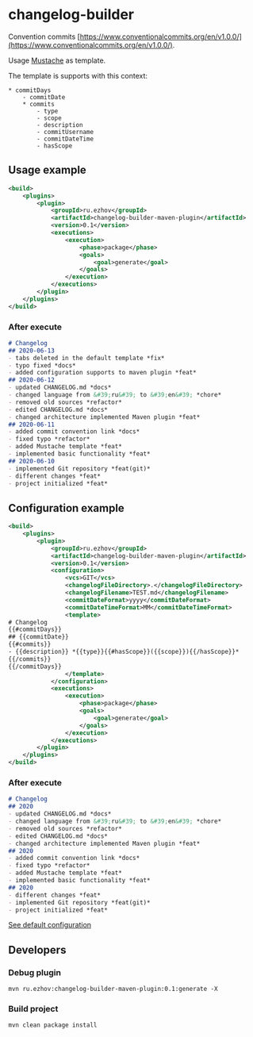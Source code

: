# changelog-builder

Convention commits [https://www.conventionalcommits.org/en/v1.0.0/](https://www.conventionalcommits.org/en/v1.0.0/).

Usage [Mustache](http://mustache.github.io/) as template. 

The template is supports with this context:

```text
* commitDays
    - commitDate
    * commits
        - type
        - scope
        - description
        - commitUsername
        - commitDateTime
        - hasScope
```

## Usage example

```xml
<build>
    <plugins>
        <plugin>
            <groupId>ru.ezhov</groupId>
            <artifactId>changelog-builder-maven-plugin</artifactId>
            <version>0.1</version>
            <executions>
                <execution>
                    <phase>package</phase>
                    <goals>
                        <goal>generate</goal>
                    </goals>
                </execution>
            </executions>
        </plugin>
    </plugins>
</build>
```

### After execute

```markdown
# Changelog
## 2020-06-13
- tabs deleted in the default template *fix*
- typo fixed *docs*
- added configuration supports to maven plugin *feat*
## 2020-06-12
- updated CHANGELOG.md *docs*
- changed language from &#39;ru&#39; to &#39;en&#39; *chore*
- removed old sources *refactor*
- edited CHANGELOG.md *docs*
- changed architecture implemented Maven plugin *feat*
## 2020-06-11
- added commit convention link *docs*
- fixed typo *refactor*
- added Mustache template *feat*
- implemented basic functionality *feat*
## 2020-06-10
- implemented Git repository *feat(git)*
- different changes *feat*
- project initialized *feat*
```


## Configuration example

```xml
<build>
    <plugins>
        <plugin>
            <groupId>ru.ezhov</groupId>
            <artifactId>changelog-builder-maven-plugin</artifactId>
            <version>0.1</version>
            <configuration>
                <vcs>GIT</vcs>
                <changelogFileDirectory>.</changelogFileDirectory>
                <changelogFilename>TEST.md</changelogFilename>
                <commitDateFormat>yyyy</commitDateFormat>
                <commitDateTimeFormat>MM</commitDateTimeFormat>
                <template>
# Changelog
{{#commitDays}}
## {{commitDate}}
{{#commits}}
- {{description}} *{{type}}{{#hasScope}}({{scope}}){{/hasScope}}*
{{/commits}}
{{/commitDays}}
                </template>
            </configuration>
            <executions>
                <execution>
                    <phase>package</phase>
                    <goals>
                        <goal>generate</goal>
                    </goals>
                </execution>
            </executions>
        </plugin>
    </plugins>
</build>
```

### After execute

```markdown
# Changelog
## 2020
- updated CHANGELOG.md *docs*
- changed language from &#39;ru&#39; to &#39;en&#39; *chore*
- removed old sources *refactor*
- edited CHANGELOG.md *docs*
- changed architecture implemented Maven plugin *feat*
## 2020
- added commit convention link *docs*
- fixed typo *refactor*
- added Mustache template *feat*
- implemented basic functionality *feat*
## 2020
- different changes *feat*
- implemented Git repository *feat(git)*
- project initialized *feat*
```

[See default configuration](src/main/java/ru/ezhov/changelog/builder/infrastructure/DefaultConfiguration.java)

## Developers

### Debug plugin
```shell script
mvn ru.ezhov:changelog-builder-maven-plugin:0.1:generate -X
```

### Build project
```shell script
mvn clean package install
```
